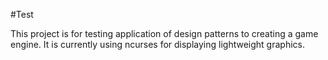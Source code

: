 #Test

This project is for testing application of design patterns to creating a game engine. It is currently using ncurses for displaying lightweight graphics.
